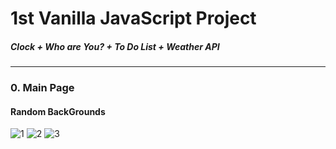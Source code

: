 1st Vanilla JavaScript Project
================================
##### Clock + Who are You? + To Do List + Weather API
<hr/>

### 0. Main Page
#### Random BackGrounds
![1](https://user-images.githubusercontent.com/67461578/85852674-09097100-b7ec-11ea-8ff8-5c2727f73cf6.png)
![2](https://user-images.githubusercontent.com/67461578/85852679-0b6bcb00-b7ec-11ea-8471-07b99833baea.png)
![3](https://user-images.githubusercontent.com/67461578/85852682-0d358e80-b7ec-11ea-870e-5fdc56e74f5f.png)
